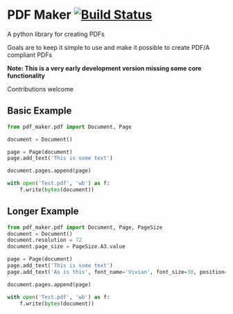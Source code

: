 PDF Maker [![Build Status](https://travis-ci.org/ramchale/pdf-maker.svg?branch=master)](https://travis-ci.org/ramchale/pdf-maker)
=========

A python library for creating PDFs

Goals are to keep it simple to use and make it possible to create PDF/A compliant PDFs

**Note: This is a very early development version missing some core functionality**

Contributions welcome

Basic Example
--------------

```python
from pdf_maker.pdf import Document, Page

document = Document()

page = Page(document)
page.add_text('This is some text')

document.pages.append(page)

with open('Test.pdf', 'wb') as f:
    f.write(bytes(document))
```

Longer Example
--------------------

```python
from pdf_maker.pdf import Document, Page, PageSize
document = Document()
document.resolution = 72
document.page_size = PageSize.A3.value

page = Page(document)
page.add_text('This is some text')
page.add_text('As is this', font_name='Vivian', font_size=30, position=(100, 100))

document.pages.append(page)

with open('Test.pdf', 'wb') as f:
    f.write(bytes(document))
```
